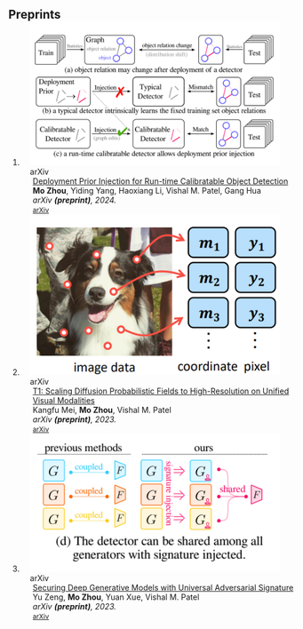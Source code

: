 <h2 id="preprints" style="margin: 2px 0px -15px;">Preprints</h2>

<div class="publications">
<ol class="bibliography">

<!--
+\item ,
+\reversemarginpar\marginpar{\hspace{-9.5em}
+\href{https://arxiv.org/abs/}{[arXiv]}
+}
+\textit{``,''}
+2024, Under Reivew.
-->

<li>
<div class="pub-row">
  <div class="col-sm-3 abbr" style="position: relative;padding-right: 15px;padding-left: 15px;">
    <img src="assets/img/calidet.png" class="teaser img-fluid z-depth-1">
    <abbr class="badge">arXiv</abbr>
  </div>
  <div class="col-sm-9" style="position: relative;width: 100%;padding-right: 15px;padding-left: 20px;">
    <div class="title"><a href="https://arxiv.org/abs/2402.17207">Deployment Prior Injection for Run-time Calibratable Object Detection</a></div>
    <div class="author"><strong>Mo Zhou</strong>, Yiding Yang, Haoxiang Li, Vishal M. Patel, Gang Hua</div>
    <div class="periodical"><em>arXiv <strong>(preprint)</strong>, 2024.</em></div>
    <div class="links">
<!--      <a href="https://openaccess.thecvf.com/content/CVPR2022/papers/Zhou_Enhancing_Adversarial_Robustness_for_Deep_Metric_Learning_CVPR_2022_paper.pdf" class="btn btn-sm z-depth-0" role="button" target="_blank" style="font-size:12px;">PDF</a> -->
      <a href="https://arxiv.org/abs/2402.17207" class="btn btn-sm z-depth-0" role="button" target="_blank" style="font-size:12px;">arXiv</a>
<!--      <strong><i style="color:#e74d3c">Oral Presentation</i></strong> -->
    </div>
  </div>
</div>
</li>


<li>
<div class="pub-row">
  <div class="col-sm-3 abbr" style="position: relative;padding-right: 15px;padding-left: 15px;">
    <img src="assets/img/t1.png" class="teaser img-fluid z-depth-1">
    <abbr class="badge">arXiv</abbr>
  </div>
  <div class="col-sm-9" style="position: relative;width: 100%;padding-right: 15px;padding-left: 20px;">
    <div class="title"><a href="https://arxiv.org/abs/2305.14674">T1: Scaling Diffusion Probabilistic Fields to High-Resolution on Unified Visual Modalities</a></div>
    <div class="author">Kangfu Mei, <strong>Mo Zhou</strong>, Vishal M. Patel</div>
    <div class="periodical"><em>arXiv <strong>(preprint)</strong>, 2023.</em></div>
    <div class="links">
<!--      <a href="https://openaccess.thecvf.com/content/CVPR2022/papers/Zhou_Enhancing_Adversarial_Robustness_for_Deep_Metric_Learning_CVPR_2022_paper.pdf" class="btn btn-sm z-depth-0" role="button" target="_blank" style="font-size:12px;">PDF</a> -->
      <a href="https://arxiv.org/abs/2305.14674" class="btn btn-sm z-depth-0" role="button" target="_blank" style="font-size:12px;">arXiv</a>
<!--      <strong><i style="color:#e74d3c">Oral Presentation</i></strong> -->
    </div>
  </div>
</div>
</li>

<li>
<div class="pub-row">
  <div class="col-sm-3 abbr" style="position: relative;padding-right: 15px;padding-left: 15px;">
    <img src="assets/img/securing.png" class="teaser img-fluid z-depth-1">
    <abbr class="badge">arXiv</abbr>
  </div>
  <div class="col-sm-9" style="position: relative;width: 100%;padding-right: 15px;padding-left: 20px;">
    <div class="title"><a href="https://arxiv.org/abs/2305.16310">Securing Deep Generative Models with Universal Adversarial Signature</a></div>
    <div class="author">Yu Zeng, <strong>Mo Zhou</strong>, Yuan Xue, Vishal M. Patel</div>
    <div class="periodical"><em>arXiv <strong>(preprint)</strong>, 2023.</em></div>
    <div class="links">
<!--      <a href="https://openaccess.thecvf.com/content/CVPR2022/papers/Zhou_Enhancing_Adversarial_Robustness_for_Deep_Metric_Learning_CVPR_2022_paper.pdf" class="btn btn-sm z-depth-0" role="button" target="_blank" style="font-size:12px;">PDF</a> -->
      <a href="https://arxiv.org/abs/2305.16310" class="btn btn-sm z-depth-0" role="button" target="_blank" style="font-size:12px;">arXiv</a>
<!--      <strong><i style="color:#e74d3c">Oral Presentation</i></strong> -->
    </div>
  </div>
</div>
</li>




</ol>
</div>
